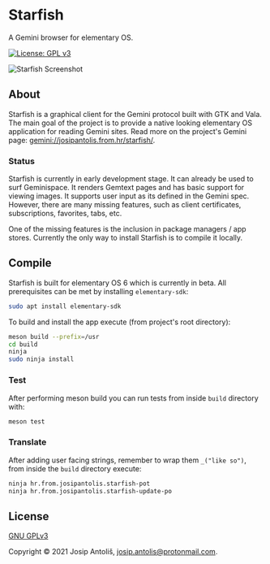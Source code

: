# Starfish

A Gemini browser for elementary OS.

[![License: GPL v3](https://img.shields.io/badge/License-GPLv3-blue.svg)](COPYING)

![Starfish Screenshot](https://raw.githubusercontent.com/starfish-app/starfish/main/data/dark-style-screenshot.png)

## About

Starfish is a graphical client for the Gemini protocol built with GTK and Vala. The main goal of the project is to provide a native looking elementary OS application for reading Gemini sites. Read more on the project's Gemini page: [gemini://josipantolis.from.hr/starfish/](gemini://josipantolis.from.hr/starfish/).

### Status

Starfish is currently in early development stage. It can already be used to surf Geminispace. It renders Gemtext pages and has basic support for viewing images. It supports user input as its defined in the Gemini spec. However, there are many missing features, such as client certificates, subscriptions, favorites, tabs, etc.

One of the missing features is the inclusion in package managers / app stores. Currently the only way to install Starfish is to compile it locally.

## Compile

Starfish is built for elementary OS 6 which is currently in beta. All prerequisites can be met by installing `elementary-sdk`:

```sh
sudo apt install elementary-sdk
```

To build and install the app execute (from project's root directory):

```sh
meson build --prefix=/usr
cd build
ninja
sudo ninja install
```

### Test

After performing meson build you can run tests from inside `build` directory with:

```sh
meson test
```

### Translate

After adding user facing strings, remember to wrap them `_("like so")`, from inside the `build` directory execute:

```sh
ninja hr.from.josipantolis.starfish-pot
ninja hr.from.josipantolis.starfish-update-po
```

## License

[GNU GPLv3](COPYING)

Copyright © 2021 Josip Antoliš, josip.antolis@protonmail.com.

